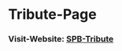 # Tribute-Page


### Visit-Website: [SPB-Tribute](https://k-pragna.github.io/Tribute-Page/Tribute%20Page/index.html)
